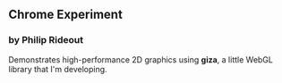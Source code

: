 
## Chrome Experiment
### by **Philip Rideout**

Demonstrates high-performance 2D graphics using **giza**, a little WebGL library that I'm
developing.
